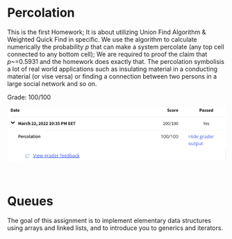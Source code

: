 # Percolation

This is the first Homework; It is about utilizing Union Find Algorithm & Weighted Quick Find in specific. We use the algorithm to calculate numerically the probability *p* that can make a system percolate (any top cell connected to any bottom cell); We are required to proof the claim that *p*~=0.5931 and the homework does exactly that. The percolation symbolisis a lot of real world applications such as insulating material in a conducting material (or vise versa) or finding a connection between two persons in a large social network and so on.

Grade: 100/100

![Percolation Grades](./Grades/PercolationGrade.png)

<br>

# Queues

The goal of this assignment is to implement elementary data structures using arrays and linked lists, and to introduce you to generics and iterators.

